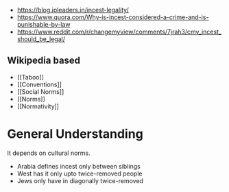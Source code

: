 - https://blog.ipleaders.in/incest-legality/
- https://www.quora.com/Why-is-incest-considered-a-crime-and-is-punishable-by-law
- https://www.reddit.com/r/changemyview/comments/7jrah3/cmv_incest_should_be_legal/


## Wikipedia based
- [[Taboo]]
- [[Conventions]]
- [[Social Norms]]
- [[Norms]]
- [[Normativity]]

# General Understanding

It depends on cultural norms.

- Arabia defines incest only between siblings
- West has it only upto twice-removed people
- Jews only have in diagonally twice-removed